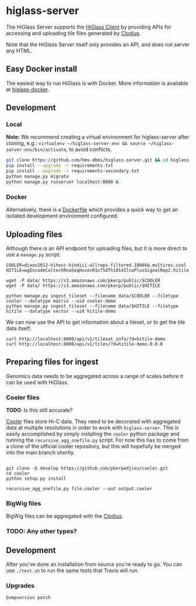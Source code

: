 # higlass-server

The HiGlass Server supports the [HiGlass Client](https://github.com/hms-dbmi/higlass)
by providing APIs for accessing and uploading tile files generated by
[Clodius](https://github.com/hms-dbmi/clodius).

Note that the HiGlass Server itself only provides an API,
and does not server any HTML.

## Easy Docker install

The easiest way to run HiGlass is with Docker. More information is available at
[higlass-docker](https://github.com/hms-dbmi/higlass-docker#readme).

## Development

### Local

**Note:** We recommend creating a virtual environment for higlass-server after cloning, e.g.: 
`virtualenv ~/higlass-server-env && source ~/higlass-server-env/bin/activate`, to avoid conflicts.

```bash
git clone https://github.com/hms-dbmi/higlass-server.git && cd higlass-server
pip install --upgrade -r requirements.txt
pip install --upgrade -r requirements-secondary.txt
python manage.py migrate
python manage.py runserver localhost:8000 &
```

### Docker

Alternatively, there is a [Dockerfile](docker-context/Dockerfile) which provides a quick way
to get an isolated development environment configured.


## Uploading files

Although there is an API endpoint for uploading files, but it is more direct to use a `manage.py` script:
```
COOLER=dixon2012-h1hesc-hindiii-allreps-filtered.1000kb.multires.cool
HITILE=wgEncodeCaltechRnaSeqHuvecR1x75dTh1014IlnaPlusSignalRep2.hitile

wget -P data/ https://s3.amazonaws.com/pkerp/public/$COOLER
wget -P data/ https://s3.amazonaws.com/pkerp/public/$HITILE

python manage.py ingest_tileset --filename data/$COOLER --filetype cooler --datatype matrix --uid cooler-demo
python manage.py ingest_tileset --filename data/$HITILE --filetype hitile --datatype vector --uid hitile-demo
```

We can now use the API to get information about a tileset, or to get the tile data itself:
```
curl http://localhost:8000/api/v1/tileset_info/?d=hitile-demo
curl http://localhost:8000/api/v1/tiles/?d=hitile-demo.0.0.0
```

## Preparing files for ingest

Genomics data needs to be aggregated across a range of scales before it can be used with HiGlass.

### Cooler files

**TODO**: Is this still accurate?

[Cooler](https://github.com/mirnylab/cooler) files store Hi-C data. They need to be decorated with aggregated
data at multiple resolutions in order to work with `higlass-server`. This is easily accomplished by simply 
installing the `cooler` python package and running the `recursive_agg_onefile.py` script. For now this has 
to come from a clone of the official cooler repository, but this will hopefully be merged into the main branch shortly.

```

git clone -b develop https://github.com/pkerpedjiev/cooler.git
cd cooler
python setup.py install

recursive_agg_onefile.py file.cooler --out output.cooler
```

### BigWig files

BigWig files can be aggregated with the [Clodius](https://github.com/hms-dbmi/clodius#bigwig-files).

### **TODO**: Any other types?

## Development

After you've done an installation from source you're ready to go.
You can use `./test.sh` to run the same tests that Travis will run.

### Upgrades

```
bumpversion patch
```
